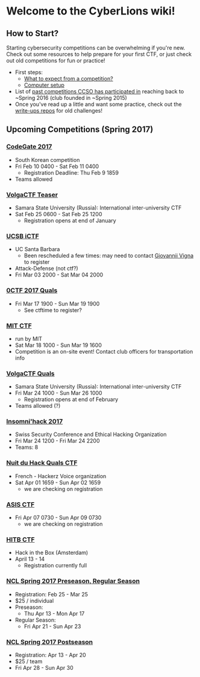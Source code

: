 # Welcome to the CyberLions wiki!

## How to Start?
Starting cybersecurity competitions can be overwhelming if you're new. Check out some resources to help prepare for your first CTF, or just check out old competitions for fun or practice!
* First steps:
  * [What to expect from a competition?](ctf-intro.md)
  * [Computer setup](computer-setup.md)
* List of [past competitions CCSO has participated in](Past-Competitions.md) reaching back to ~Spring 2016 (club founded in ~Spring 2015)
* Once you've read up a little and want some practice, check out the [write-ups repos](https://github.com/cyberLions/) for old challenges!

## Upcoming Competitions (Spring 2017)

### [CodeGate 2017](http://ctf.codegate.org/)
* South Korean competition
* Fri Feb 10 0400 - Sat Feb 11 0400
  * Registration Deadline: Thu Feb 9 1859
* Teams allowed

### [VolgaCTF Teaser](https://teaser.2017.volgactf.ru/)
* Samara State University (Russia): International inter-university CTF  
* Sat Feb 25 0600 - Sat Feb 25 1200
  * Registration opens at end of January

### [UCSB iCTF](https://ictf.cs.ucsb.edu/)
* UC Santa Barbara
  * Been rescheduled a few times: may need to contact [Giovannii Vigna](vigna@cs.ucsb.edu) to register
* Attack-Defense (not ctf?)
* Fri Mar 03 2000 - Sat Mar 04 2000

### [0CTF 2017 Quals](https://ctf.0ops.net/)
* Fri Mar 17 1900 - Sun Mar 19 1900
  * See ctftime to register?

### [MIT CTF](http://ctf.mit.edu/)
* run by MIT
* Sat Mar 18 1000 - Sun Mar 19 1600
* Competition is an on-site event! Contact club officers for transportation info

### [VolgaCTF Quals](https://quals.2017.volgactf.ru/)
* Samara State University (Russia): International inter-university CTF  
* Fri Mar 24 1000 - Sun Mar 26 1000
  * Registration opens at end of February
* Teams allowed (?)

### [Insomni'hack 2017](https://insomnihack.ch/)
* Swiss Security Conference and Ethical Hacking Organization
* Fri Mar 24 1200 - Fri Mar 24 2200
* Teams: 8

### [Nuit du Hack Quals CTF](https://www.nuitduhack.com/)
* French - Hackerz Voice organization
* Sat Apr 01 1659 - Sun Apr 02 1659
  * we are checking on registration

### [ASIS CTF](https://asis-ctf.ir/)
* Fri Apr 07 0730 - Sun Apr 09 0730
  * we are checking on registration

### [HITB CTF](https://conference.hitb.org/hitbsecconf2017ams/capture-the-flag/)
* Hack in the Box (Amsterdam)
* April 13 - 14
  * Registration currently full

### [NCL Spring 2017 Preseason, Regular Season](https://www.nationalcyberleague.org/spring-season)
* Registration: Feb 25 - Mar 25
* $25 / individual
* Preseason:
  * Thu Apr 13 - Mon Apr 17
* Regular Season:
  * Fri Apr 21 - Sun Apr 23

### [NCL Spring 2017 Postseason](https://www.nationalcyberleague.org/spring-season)
* Registration: Apr 13 - Apr 20 
* $25 / team
* Fri Apr 28 - Sun Apr 30
